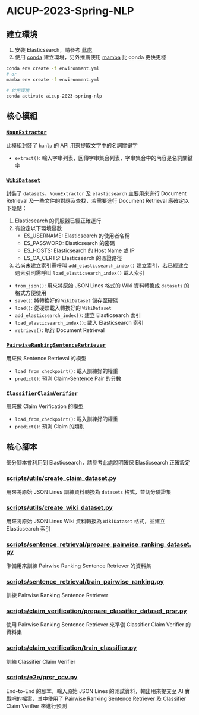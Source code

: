# AICUP-2023-Spring-NLP

## 建立環境

1. 安裝 Elasticsearch，請參考 [此處](https://www.elastic.co/guide/en/elasticsearch/reference/current/install-elasticsearch.html)
2. 使用 [conda](https://docs.conda.io/en/latest/miniconda.html) 建立環境，另外推薦使用 [mamba](https://mamba.readthedocs.io/en/latest/installation.html) 比 conda 更快更穩

```bash
conda env create -f environment.yml
# or
mamba env create -f environment.yml

# 啟用環境
conda activate aicup-2023-spring-nlp
```

## 核心模組

### [`NounExtractor`](src/aicup/utils/noun_extractor.py)

此模組封裝了 `hanlp` 的 API 用來提取文字中的名詞關鍵字

- `extract()`: 輸入字串列表，回傳字串集合列表，字串集合中的內容是名詞關鍵字


### [`WikiDataset`](src/aicup/data/wiki_dataset.py)

封裝了 `datasets`、`NounExtractor` 及 `elasticsearch` 主要用來進行 Document Retrieval 及一些文件的對應及查找，若需要進行 Document Retrieval 應確定以下幾點：
1. Elasticsearch 的伺服器已經正確運行
2. 有設定以下環境變數
   - ES_USERNAME: Elasticsearch 的使用者名稱
   - ES_PASSWORD: Elasticsearch 的密碼
   - ES_HOSTS: Elasticsearch 的 Host Name 或 IP
   - ES_CA_CERTS: Elasticsearch 的憑證路徑
3. 若尚未建立索引需呼叫 `add_elasticsearch_index()` 建立索引，若已經建立過索引則需呼叫 `load_elasticsearch_index()` 載入索引

- `from_json()`: 用來將原始 JSON Lines 格式的 Wiki 資料轉換成 `datasets` 的格式方便使用
- `save()`: 將轉換好的 `WikiDataset` 儲存至硬碟
- `load()`: 從硬碟載入轉換好的 `WikiDataset`
- `add_elasticsearch_index()`: 建立 Elasticsearch 索引
- `load_elasticsearch_index()`: 載入 Elasticsearch 索引
- `retrieve()`: 執行 Document Retrieval

### [`PairwiseRankingSentenceRetriever`](src/aicup/models/sentence_retriever/pairwise_ranking_sentence_retriever.py)

用來做 Sentence Retrieval 的模型

- `load_from_checkpoint()`: 載入訓練好的權重
- `predict()`: 預測 Claim-Sentence Pair 的分數

### [`ClassifierClaimVerifier`](src/aicup/models/claim_verifier/classifier_claim_verifier.py)

用來做 Claim Verification 的模型

- `load_from_checkpoint()`: 載入訓練好的權重
- `predict()`: 預測 Claim 的類別

## 核心腳本

部分腳本會利用到 Elasticsearch，請參考[此處](#wikidataset)說明確保 Elasticsearch 正確設定

### [scripts/utils/create_claim_dataset.py](scripts/utils/create_claim_dataset.py)

用來將原始 JSON Lines 訓練資料轉換為 `datasets` 格式，並切分驗證集

### [scripts/utils/create_wiki_dataset.py](scripts/utils/create_wiki_dataset.py)

用來將原始 JSON Lines Wiki 資料轉換為 `WikiDataset` 格式，並建立 Elasticsearch 索引

### [scripts/sentence_retrieval/prepare_pairwise_ranking_dataset.py](scripts/sentence_retrieval/prepare_pairwise_ranking_dataset.py)

準備用來訓練 Pairwise Ranking Sentence Retriever 的資料集

### [scripts/sentence_retrieval/train_pairwise_ranking.py](scripts/sentence_retrieval/train_pairwise_ranking.py)

訓練 Pairwise Ranking Sentence Retriever

### [scripts/claim_verification/prepare_classifier_dataset_prsr.py](scripts/claim_verification/prepare_classifier_dataset_prsr.py)

使用 Pairwise Ranking Sentence Retriever 來準備 Classifier Claim Verifier 的資料集

### [scripts/claim_verification/train_classifier.py](scripts/claim_verification/train_classifier.py)

訓練 Classifier Claim Verifier

### [scripts/e2e/prsr_ccv.py](scripts/e2e/prsr_ccv.py)

End-to-End 的腳本，輸入原始 JSON Lines 的測試資料，輸出用來提交至 AI 實戰吧的檔案，其中使用了 Pairwise Ranking Sentence Retriever 及 Classifier Claim Verifier 來進行預測
